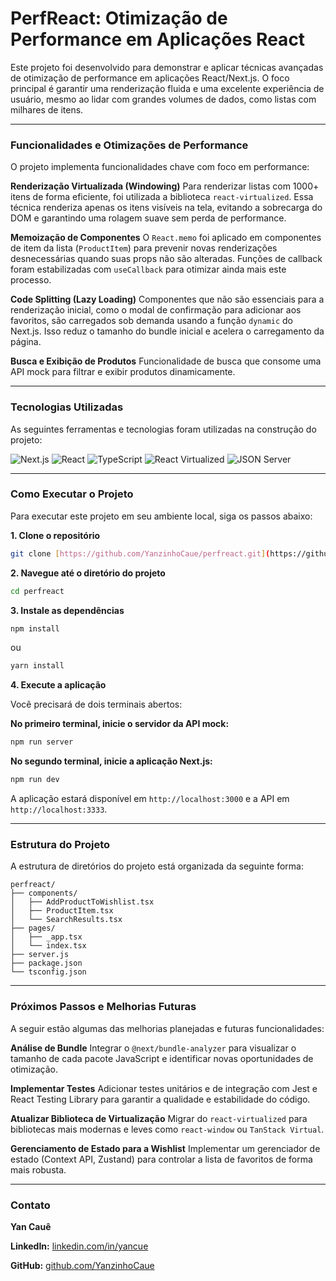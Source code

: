 # PerfReact: Otimização de Performance em Aplicações React

Este projeto foi desenvolvido para demonstrar e aplicar técnicas avançadas de otimização de performance em aplicações React/Next.js. O foco principal é garantir uma renderização fluida e uma excelente experiência de usuário, mesmo ao lidar com grandes volumes de dados, como listas com milhares de itens.

---

### **Funcionalidades e Otimizações de Performance**

O projeto implementa funcionalidades chave com foco em performance:

**Renderização Virtualizada (Windowing)**
Para renderizar listas com 1000+ itens de forma eficiente, foi utilizada a biblioteca `react-virtualized`. Essa técnica renderiza apenas os itens visíveis na tela, evitando a sobrecarga do DOM e garantindo uma rolagem suave sem perda de performance.

**Memoização de Componentes**
O `React.memo` foi aplicado em componentes de item da lista (`ProductItem`) para prevenir novas renderizações desnecessárias quando suas props não são alteradas. Funções de callback foram estabilizadas com `useCallback` para otimizar ainda mais este processo.

**Code Splitting (Lazy Loading)**
Componentes que não são essenciais para a renderização inicial, como o modal de confirmação para adicionar aos favoritos, são carregados sob demanda usando a função `dynamic` do Next.js. Isso reduz o tamanho do bundle inicial e acelera o carregamento da página.

**Busca e Exibição de Produtos**
Funcionalidade de busca que consome uma API mock para filtrar e exibir produtos dinamicamente.

---

### **Tecnologias Utilizadas**

As seguintes ferramentas e tecnologias foram utilizadas na construção do projeto:

![Next.js](https://img.shields.io/badge/Next.js-000000?style=for-the-badge&logo=nextdotjs&logoColor=white)
![React](https://img.shields.io/badge/React-20232A?style=for-the-badge&logo=react&logoColor=61DAFB)
![TypeScript](https://img.shields.io/badge/TypeScript-007ACC?style=for-the-badge&logo=typescript&logoColor=white)
![React Virtualized](https://img.shields.io/badge/React_Virtualized-8A2BE2?style=for-the-badge&logo=react&logoColor=white)
![JSON Server](https://img.shields.io/badge/JSON_Server-333333?style=for-the-badge&logo=json&logoColor=white)

---

### **Como Executar o Projeto**

Para executar este projeto em seu ambiente local, siga os passos abaixo:

**1. Clone o repositório**
```bash
git clone [https://github.com/YanzinhoCaue/perfreact.git](https://github.com/YanzinhoCaue/perfreact.git)
````

**2. Navegue até o diretório do projeto**

```bash
cd perfreact
```

**3. Instale as dependências**

```bash
npm install
```

ou

```bash
yarn install
```

**4. Execute a aplicação**

Você precisará de dois terminais abertos:

**No primeiro terminal, inicie o servidor da API mock:**

```bash
npm run server
```

**No segundo terminal, inicie a aplicação Next.js:**

```bash
npm run dev
```

A aplicação estará disponível em `http://localhost:3000` e a API em `http://localhost:3333`.

-----

### **Estrutura do Projeto**

A estrutura de diretórios do projeto está organizada da seguinte forma:

```
perfreact/
├── components/
│   ├── AddProductToWishlist.tsx
│   ├── ProductItem.tsx
│   └── SearchResults.tsx
├── pages/
│   ├── _app.tsx
│   └── index.tsx
├── server.js
├── package.json
└── tsconfig.json
```

-----

### **Próximos Passos e Melhorias Futuras**

A seguir estão algumas das melhorias planejadas e futuras funcionalidades:

**Análise de Bundle**
Integrar o `@next/bundle-analyzer` para visualizar o tamanho de cada pacote JavaScript e identificar novas oportunidades de otimização.

**Implementar Testes**
Adicionar testes unitários e de integração com Jest e React Testing Library para garantir a qualidade e estabilidade do código.

**Atualizar Biblioteca de Virtualização**
Migrar do `react-virtualized` para bibliotecas mais modernas e leves como `react-window` ou `TanStack Virtual`.

**Gerenciamento de Estado para a Wishlist**
Implementar um gerenciador de estado (Context API, Zustand) para controlar a lista de favoritos de forma mais robusta.

-----

### **Contato**

**Yan Cauê**

**LinkedIn:** [linkedin.com/in/yancue](https://linkedin.com/in/yancaue)

**GitHub:** [github.com/YanzinhoCaue](https://github.com/YanzinhoCaue)

```
```
